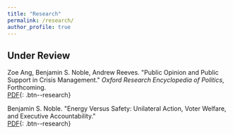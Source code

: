 ```yaml
---
title: "Research"
permalink: /research/
author_profile: true
---
```


## Under Review
Zoe Ang, Benjamin S. Noble, Andrew Reeves. "Public Opinion and Public Support in Crisis Management." *Oxford Research Encyclopedia of Politics*, Forthcoming.  
[PDF](/files/papers/crisis.pdf){: .btn--research}

Benjamin S. Noble. "Energy Versus Safety: Unilateral Action, Voter Welfare, and Executive Accountability."  
[PDF](/files/papers/EnergySafety_website.pdf){: .btn--research} 